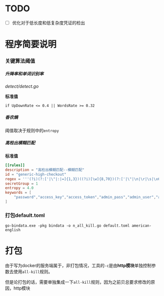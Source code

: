 
# TODO

- [ ] 优化对于低长度和低复杂度凭证的检出

# 程序简要说明

### 关键算法阈值

##### 升降率和单词识别率

*detect/detect.go*

**标准值**

```
if UpDownRate <= 0.4 || WordsRate >= 0.32
```

##### 香农熵

阈值取决于规则中的`entropy`

##### 高检出模糊匹配

**标准值**

```toml
[[rules]]
description = "高检出模糊匹配--模糊匹配"
id = "generic-high-checkout"
regex = '''(?i)(?:['|\"|:|=]{1,3})((?i)[\w]{8,70})(?:['|\"|\n|\r|\s|\x60]|$)'''
secretGroup = 1
entropy = 4.0
keywords = [
    "password","access_key","access_token","admin_pass","admin_user","algolia_admin_key", ...
]
```

### 打包default.toml

`go-bindata.exe -pkg bindata -o n_all_kill.go default.toml american-english`

# 打包

由于写为docker的服务端属于，非打包情况，工具的`-c`是由**http模块**单独控制参数去使用`all-kill`规则。

但是论打包的话，需要单独集成一下`all-kill`规则，因为之前贝总要求修改的原因，http模块




